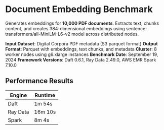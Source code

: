 # Document Embedding Benchmark

Generates embeddings for **10,000 PDF documents**. Extracts text, chunks content, and creates 384-dimensional embeddings using sentence-transformers/all-MiniLM-L6-v2 model across distributed nodes.

**Input Dataset**: Digital Corpora PDF metadata (S3 parquet format)
**Output Format**: Parquet with embeddings, text chunks, and metadata
**Cluster**: 8 worker nodes using g6.xlarge instances
**Benchmark Date**: September 19, 2024
**Framework Versions**: Daft 0.6.1, Ray Data 2.49.0, AWS EMR Spark 7.10.0

## Performance Results

| Engine   | Runtime |
|----------|---------|
| Daft     | 1m 54s  |
| Ray Data | 16m 10s |
| Spark    | 8m 4s   |

